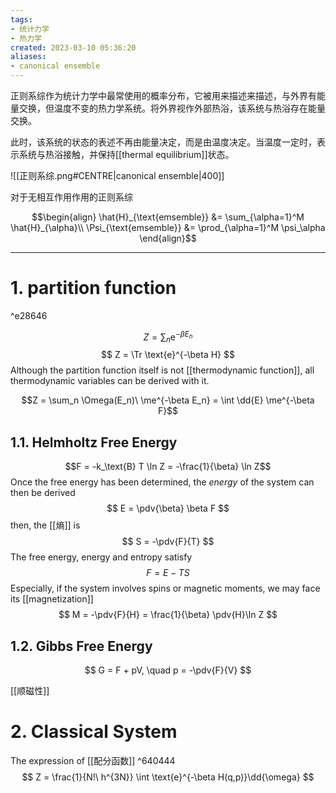 ```yaml
---
tags:
- 统计力学
- 热力学
created: 2023-03-10 05:36:20
aliases:
- canonical ensemble
---
```


正则系综作为统计力学中最常使用的概率分布，它被用来描述来描述，与外界有能量交换，但温度不变的热力学系统。将外界视作外部热浴，该系统与热浴存在能量交换。

此时，该系统的状态的表述不再由能量决定，而是由温度决定。当温度一定时，表示系统与热浴接触，并保持[[thermal equilibrium]]状态。


![[正则系综.png#CENTRE|canonical ensemble|400]]



对于无相互作用作用的正则系综

$$\begin{align}
\hat{H}_{\text{emsemble}} &= \sum_{\alpha=1}^M \hat{H}_{\alpha}\\
\Psi_{\text{emsemble}} &= \prod_{\alpha=1}^M \psi_\alpha
\end{align}$$

---




# 1. partition function

^e28646

$$Z = \sum_n \text{e}^{-\beta E_n}$$
$$
Z = \Tr \text{e}^{-\beta H}
$$
Although the partition function itself is not [[thermodynamic function]], all thermodynamic variables can be derived with it.

$$Z = \sum_n \Omega(E_n)\ \me^{-\beta E_n} = \int \dd{E} \me^{-\beta F}$$

## 1.1. Helmholtz Free Energy

$$F = -k_\text{B} T \ln Z = -\frac{1}{\beta} \ln Z$$
Once the free energy has been determined, the *energy* of the system can then be derived
$$
E = \pdv{\beta} \beta F
$$
then, the [[熵]] is
$$
S = -\pdv{F}{T}
$$
The free energy, energy and entropy satisfy
$$F = E - TS$$
Especially, if the system involves spins or magnetic moments, we may face its [[magnetization]]
$$
M = -\pdv{F}{H} = \frac{1}{\beta} \pdv{H}\ln Z
$$
## 1.2. Gibbs Free Energy

$$
G = F + pV, \quad p = -\pdv{F}{V}
$$

[[顺磁性]]

# 2. Classical System

The expression of [[配分函数]] ^640444
$$
Z = \frac{1}{N!\ h^{3N}}
\int \text{e}^{-\beta H(q,p)}\dd{\omega}
$$


